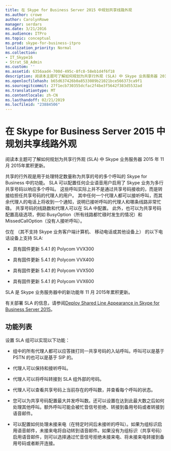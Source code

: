 ```yaml
---
title: 在 Skype for Business Server 2015 中规划共享线路外观
ms.author: crowe
author: CarolynRowe
manager: serdars
ms.date: 3/21/2016
ms.audience: ITPro
ms.topic: conceptual
ms.prod: skype-for-business-itpro
localization_priority: Normal
ms.collection:
- IT_Skype16
- Strat_SB_Admin
ms.custom: ''
ms.assetid: 6356aad4-700d-495c-8fc8-58eb1d4f6f18
description: 阅读本主题可了解如何规划为共享行外观 (SLA) 中 Skype 业务服务器 2015 年 11 月 2015年累积更新。
ms.openlocfilehash: b65d637426b0a8533089b21021bce566373ca9f1
ms.sourcegitcommit: 27f1ecb730355dcfac2f4be3f5642f383d5532ad
ms.translationtype: MT
ms.contentlocale: zh-CN
ms.lasthandoff: 02/21/2019
ms.locfileid: "23884506"
---
```

# <a name="plan-for-shared-line-appearance-in-skype-for-business-server-2015"></a>在 Skype for Business Server 2015 中规划共享线路外观
 
阅读本主题可了解如何规划为共享行外观 (SLA) 中 Skype 业务服务器 2015 年 11 月 2015年累积更新。 
  
共享的行外观是用于处理特定数量称为共享的号的多个呼叫的 Skype for Business 中的功能。 SLA 可以配置任何企业语音用户启用了 Skype 业务为多行共享号码以响应多个呼叫。 这些呼叫实际上并不是通过共享号码接收的，而是转接给担任共享号码的代理人的用户。 其中任何一个代理人都可以接听呼叫，而其余代理人的电话上将收到一个通知，说明已接听呼叫的代理人和哪条线路非常忙碌。 共享号码的线路数和代理人可以在 SLA 中配置。 此外，也可以为共享号码配置高级选项，例如 BusyOption（所有线路都忙碌时发生的情况）和 MissedCallOption（没有人接听呼叫）。
  
仅在 （其不支持 Skype 业务客户端计算机、 移动电话或其他设备上） 的以下电话设备上支持 SLA: 
  
- 具有固件更新 5.4.1 的 Polycom VVX300
    
- 具有固件更新 5.4.1 的 Polycom VVX400
    
- 具有固件更新 5.4.1 的 Polycom VVX500
    
- 具有固件更新 5.4.1 的 Polycom VVX600
    
SLA 是 Skype 业务服务器中的新功能年 11 月 2015年累积更新。 
  
有关部署 SLA 的信息，请参阅[Deploy Shared Line Appearance in Skype for Business Server 2015](../../deploy/deploy-enterprise-voice/deploy-shared-line-appearance.md)。
  
## <a name="feature-list"></a>功能列表

设置 SLA 组可以实现以下功能：
  
- 组中的所有代理人都可以应答拨打同一共享号码的入站呼叫。呼叫可以是基于 PSTN 的也可以是基于 SIP 的。
    
- 代理人可以保持和接听呼叫。
    
- 代理人可以将呼叫转接到 SLA 组外部的号码。
    
- 代理人可以查看共享号码上当前存在的呼叫数，并查看每个呼叫的状态。
    
- 您可以为共享号码配置最大并发呼叫数。还可以设置在达到此最大数之后如何处理其他呼叫。额外呼叫可能会被忙音信号拒绝、转接到备用号码或者转接到语音邮件。
    
- 可以配置如何处理未接来电（在特定时间后未接听的呼叫）。如果为组标识启用语音邮件，未接来电将自动转到语音邮件。如果没有为组标识（共享号码）启用语音邮件，则可以选择通过忙音信号拒绝未接来电、将未接来电转接到备用号码或者断开连接。
    

